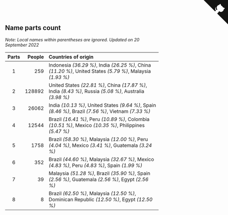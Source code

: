 ## Name parts count

*Note: Local names within parentheses are ignored.*
*Updated on 20 September 2022*

| Parts | People | Countries of origin |
| :--: | ---: | :--- |
| 1 | 259 | Indonesia *(36.29 %)*, India *(26.25 %)*, China *(11.20 %)*, United States *(5.79 %)*, Malaysia *(1.93 %)* |
| 2 | 128892 | United States *(22.81 %)*, China *(17.87 %)*, India *(8.43 %)*, Russia *(5.08 %)*, Australia *(3.98 %)* |
| 3 | 26062 | India *(10.13 %)*, United States *(9.64 %)*, Spain *(8.46 %)*, Brazil *(7.56 %)*, Vietnam *(7.33 %)* |
| 4 | 12544 | Brazil *(16.41 %)*, Peru *(10.89 %)*, Colombia *(10.51 %)*, Mexico *(10.35 %)*, Philippines *(5.47 %)* |
| 5 | 1758 | Brazil *(58.30 %)*, Malaysia *(12.00 %)*, Peru *(4.04 %)*, Mexico *(3.41 %)*, Guatemala *(3.24 %)* |
| 6 | 352 | Brazil *(44.60 %)*, Malaysia *(32.67 %)*, Mexico *(4.83 %)*, Peru *(4.83 %)*, Spain *(1.99 %)* |
| 7 | 39 | Malaysia *(51.28 %)*, Brazil *(35.90 %)*, Spain *(2.56 %)*, Guatemala *(2.56 %)*, Egypt *(2.56 %)* |
| 8 | 8 | Brazil *(62.50 %)*, Malaysia *(12.50 %)*, Dominican Republic *(12.50 %)*, Egypt *(12.50 %)* |


<a href="https://github.com/jonatanklosko/wca_statistics" class="github-corner" aria-label="View source on Github"><svg width="80" height="80" viewBox="0 0 250 250" style="fill:#151513; color:#fff; position: absolute; top: 0; border: 0; right: 0;" aria-hidden="true"><path d="M0,0 L115,115 L130,115 L142,142 L250,250 L250,0 Z"></path><path d="M128.3,109.0 C113.8,99.7 119.0,89.6 119.0,89.6 C122.0,82.7 120.5,78.6 120.5,78.6 C119.2,72.0 123.4,76.3 123.4,76.3 C127.3,80.9 125.5,87.3 125.5,87.3 C122.9,97.6 130.6,101.9 134.4,103.2" fill="currentColor" style="transform-origin: 130px 106px;" class="octo-arm"></path><path d="M115.0,115.0 C114.9,115.1 118.7,116.5 119.8,115.4 L133.7,101.6 C136.9,99.2 139.9,98.4 142.2,98.6 C133.8,88.0 127.5,74.4 143.8,58.0 C148.5,53.4 154.0,51.2 159.7,51.0 C160.3,49.4 163.2,43.6 171.4,40.1 C171.4,40.1 176.1,42.5 178.8,56.2 C183.1,58.6 187.2,61.8 190.9,65.4 C194.5,69.0 197.7,73.2 200.1,77.6 C213.8,80.2 216.3,84.9 216.3,84.9 C212.7,93.1 206.9,96.0 205.4,96.6 C205.1,102.4 203.0,107.8 198.3,112.5 C181.9,128.9 168.3,122.5 157.7,114.1 C157.9,116.9 156.7,120.9 152.7,124.9 L141.0,136.5 C139.8,137.7 141.6,141.9 141.8,141.8 Z" fill="currentColor" class="octo-body"></path></svg></a><style>.github-corner:hover .octo-arm{animation:octocat-wave 560ms ease-in-out}@keyframes octocat-wave{0%,100%{transform:rotate(0)}20%,60%{transform:rotate(-25deg)}40%,80%{transform:rotate(10deg)}}@media (max-width:500px){.github-corner:hover .octo-arm{animation:none}.github-corner .octo-arm{animation:octocat-wave 560ms ease-in-out}}</style>
